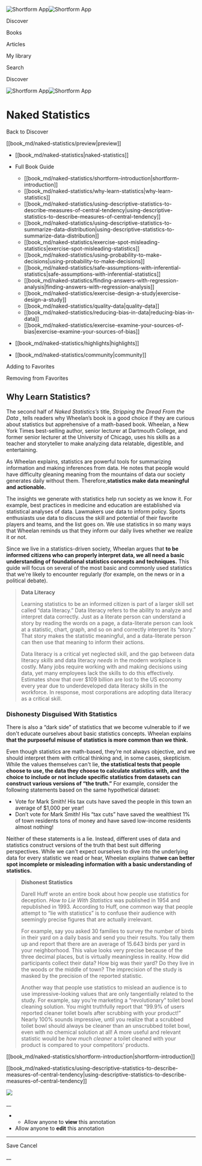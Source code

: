 ![Shortform App](/img/logo.36a2399e.svg)![Shortform App](/img/logo-dark.70c1b072.svg)

Discover

Books

Articles

My library

Search

Discover

![Shortform App](/img/logo.36a2399e.svg)![Shortform App](/img/logo-dark.70c1b072.svg)

# Naked Statistics

Back to Discover

[[book_md/naked-statistics/preview|preview]]

  * [[book_md/naked-statistics|naked-statistics]]
  * Full Book Guide

    * [[book_md/naked-statistics/shortform-introduction|shortform-introduction]]
    * [[book_md/naked-statistics/why-learn-statistics|why-learn-statistics]]
    * [[book_md/naked-statistics/using-descriptive-statistics-to-describe-measures-of-central-tendency|using-descriptive-statistics-to-describe-measures-of-central-tendency]]
    * [[book_md/naked-statistics/using-descriptive-statistics-to-summarize-data-distribution|using-descriptive-statistics-to-summarize-data-distribution]]
    * [[book_md/naked-statistics/exercise-spot-misleading-statistics|exercise-spot-misleading-statistics]]
    * [[book_md/naked-statistics/using-probability-to-make-decisions|using-probability-to-make-decisions]]
    * [[book_md/naked-statistics/safe-assumptions-with-inferential-statistics|safe-assumptions-with-inferential-statistics]]
    * [[book_md/naked-statistics/finding-answers-with-regression-analysis|finding-answers-with-regression-analysis]]
    * [[book_md/naked-statistics/exercise-design-a-study|exercise-design-a-study]]
    * [[book_md/naked-statistics/quality-data|quality-data]]
    * [[book_md/naked-statistics/reducing-bias-in-data|reducing-bias-in-data]]
    * [[book_md/naked-statistics/exercise-examine-your-sources-of-bias|exercise-examine-your-sources-of-bias]]
  * [[book_md/naked-statistics/highlights|highlights]]
  * [[book_md/naked-statistics/community|community]]



Adding to Favorites 

Removing from Favorites 

## Why Learn Statistics?

The second half of _Naked Statistics’s_ title, _Stripping the Dread From the Data_ , tells readers why Wheelan’s book is a good choice if they are curious about statistics but apprehensive of a math-based book. Wheelan, a New York Times best-selling author, senior lecturer at Dartmouth College, and former senior lecturer at the University of Chicago, uses his skills as a teacher and storyteller to make analyzing data relatable, digestible, and entertaining.

As Wheelan explains, statistics are powerful tools for summarizing information and making inferences from data. He notes that people would have difficulty gleaning meaning from the mountains of data our society generates daily without them. Therefore,**statistics make data meaningful and actionable.**

The insights we generate with statistics help run society as we know it. For example, best practices in medicine and education are established via statistical analyses of data. Lawmakers use data to inform policy. Sports enthusiasts use data to discuss the skill and potential of their favorite players and teams, and the list goes on. We use statistics in so many ways that Wheelan reminds us that they inform our daily lives whether we realize it or not.

Since we live in a statistics-driven society, Wheelan argues that **to be informed citizens who can properly interpret data, we all need a basic understanding of foundational statistics concepts and techniques.** This guide will focus on several of the most basic and commonly used statistics that we're likely to encounter regularly (for example, on the news or in a political debate).

> **Data Literacy**
> 
> Learning statistics to be an informed citizen is part of a larger skill set called “data literacy.” Data literacy refers to the ability to analyze and interpret data correctly. Just as a literate person can understand a story by reading the words on a page, a data-literate person can look at a statistic, chart, graph, and so on and correctly interpret its “story.” That story makes the statistic meaningful, and a data-literate person can then use that meaning to inform their actions.
> 
> Data literacy is a critical yet neglected skill, and the gap between data literacy _skills_ and data literacy _needs_ in the modern workplace is costly. Many jobs require working with and making decisions using data, yet many employees lack the skills to do this effectively. Estimates show that over $109 billion are lost to the US economy every year due to underdeveloped data literacy skills in the workforce. In response, most corporations are adopting data literacy as a critical skill.

### Dishonesty Disguised With Statistics

There is also a “dark side” of statistics that we become vulnerable to if we don't educate ourselves about basic statistics concepts. Wheelan explains **that the purposeful misuse of statistics is more common than we think.**

Even though statistics are math-based, they’re not always objective, and we should interpret them with critical thinking and, in some cases, skepticism. While the values themselves can't lie, **the statistical tests that people choose to use, the data they choose to calculate statistics with, and the choice to include or not include specific statistics from datasets can construct various versions of “the truth.”** For example, consider the following statements based on the same hypothetical dataset:

  * Vote for Mark Smith! His tax cuts have saved the people in this town an average of $1,000 per year!
  * Don’t vote for Mark Smith! His “tax cuts” have saved the wealthiest 1% of town residents tons of money and have saved low-income residents almost nothing!



Neither of these statements is a lie. Instead, different uses of data and statistics construct versions of the truth that best suit differing perspectives. While we can't expect ourselves to dive into the underlying data for every statistic we read or hear, Wheelan explains that**we can better spot incomplete or misleading information with a basic understanding of statistics.**

> **Dishonest Statistics**
> 
> Darell Huff wrote an entire book about how people use statistics for deception. _How to Lie With Statistics_ was published in 1954 and republished in 1993. According to Huff, one common way that people attempt to “lie with statistics” is to confuse their audience with seemingly precise figures that are actually irrelevant.
> 
> For example, say you asked 30 families to survey the number of birds in their yard on a daily basis and send you their results. You tally them up and report that there are an average of 15.643 birds per yard in your neighborhood. This value looks very precise because of the three decimal places, but is virtually meaningless in reality. How did participants collect their data? How big was their yard? Do they live in the woods or the middle of town? The imprecision of the study is masked by the precision of the reported statistic.
> 
> Another way that people use statistics to mislead an audience is to use impressive-looking values that are only tangentially related to the study. For example, say you’re marketing a “revolutionary” toilet bowl cleaning solution. You might truthfully report that “99.9% of users reported cleaner toilet bowls after scrubbing with your product!” Nearly 100% sounds impressive, until you realize that a scrubbed toilet bowl should always be cleaner than an unscrubbed toilet bowl, even with no chemical solution at all! A more useful and relevant statistic would be _how much cleaner_ a toilet cleaned with your product is compared to your competitors’ products.

[[book_md/naked-statistics/shortform-introduction|shortform-introduction]]

[[book_md/naked-statistics/using-descriptive-statistics-to-describe-measures-of-central-tendency|using-descriptive-statistics-to-describe-measures-of-central-tendency]]

![](https://bat.bing.com/action/0?ti=56018282&Ver=2&mid=5c95c019-b07b-40ea-beae-2c07a46c6f7a&sid=f30c5e70639211ee87d33f0876d93783&vid=f30c9700639211eeb3a75d830392c94f&vids=0&msclkid=N&pi=0&lg=en-US&sw=800&sh=600&sc=24&nwd=1&tl=Shortform%20%7C%20Book&p=https%3A%2F%2Fwww.shortform.com%2Fapp%2Fbook%2Fnaked-statistics%2Fwhy-learn-statistics&r=&lt=368&evt=pageLoad&sv=1&rn=246871)

__

  *   * Allow anyone to **view** this annotation
  * Allow anyone to **edit** this annotation



* * *

Save Cancel

__



